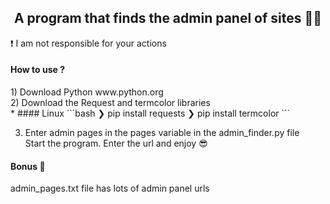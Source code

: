 <h2><center>A program that finds the admin panel of sites 👨‍💻</center></h1>
<p>❗ I am not responsible for your actions</p>
<h4>How to use ?</h4>
1) Download Python www.python.org<br>
2) Download the Request and termcolor libraries<br> 
    * #### Linux
       ```bash
       ❯ pip install requests
       ❯ pip install termcolor
       ```


3) Enter admin pages in the pages variable in the admin_finder.py file<br> 
Start the program. Enter the url and enjoy 😎<br>
<h4>Bonus 🎁</h4>
admin_pages.txt file has lots of admin panel urls
